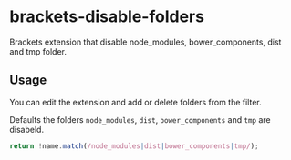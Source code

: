 # brackets-disable-folders

Brackets extension that disable node_modules, bower_components, dist and tmp folder.

## Usage

You can edit the extension and add or delete folders from the filter.

Defaults the folders `node_modules`, `dist`, `bower_components` and `tmp` are disabeld.

```javascript
return !name.match(/node_modules|dist|bower_components|tmp/);
```
